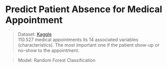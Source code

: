 # Predict Patient Absence for Medical Appointment

> Dataset: [Kaggle](https://www.kaggle.com/joniarroba/noshowappointments)\
        110.527 medical appointments its 14 associated variables (characteristics). The most important one if the patient show-up or no-show to the appointment.


> Model: Random Forest Classification

